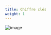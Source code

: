 ```yaml
---
title: Chiffre clés
weight: 1
---
```


![image](https://raw.githubusercontent.com/osunyorg/admin/refs/heads/main/app/assets/images/communication/blocks/templates/key_figures.jpg)

```yaml {filename="Données Hugo"}

```